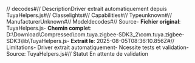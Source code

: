 // decodes#// DescriptionDriver extrait automatiquement depuis TuyaHelpers.js#// Classelights#// Capabilities#// Typeunknown#// ManufacturerUnknown#// Modeldecodes#// Source- **Fichier original**: TuyaHelpers.js- **Chemin complet**: D:\Download\Compressed\com.tuya.zigbee-SDK3_2\com.tuya.zigbee-SDK3\lib\TuyaHelpers.js- **Extrait le**: 2025-08-05T08:36:10.856Z#// Limitations- Driver extrait automatiquement- Ncessite tests et validation- Source: TuyaHelpers.js#// Statut En attente de validation